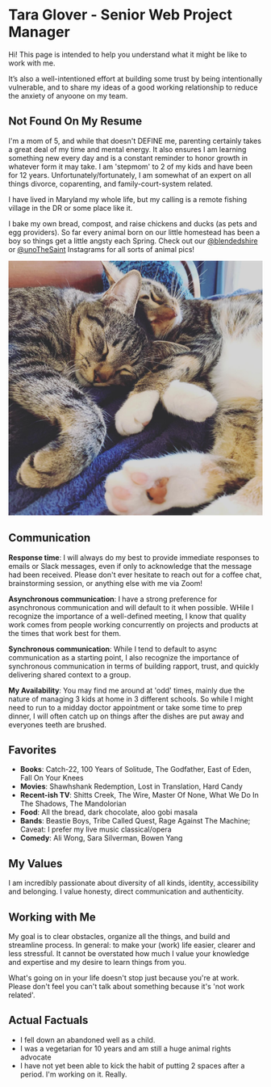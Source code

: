 # Tara Glover - Senior Web Project Manager

Hi! This page is intended to help you understand what it might be like to work with me.

It’s also a well-intentioned effort at building some trust by being intentionally vulnerable, and to share my ideas of a good working relationship to reduce the anxiety of anyoone on my team.


## Not Found On My Resume

I'm a mom of 5, and while that doesn't DEFINE me, parenting certainly takes a great deal of my time and mental energy. It also ensures I am learning something new every day and is a constant reminder to honor growth in whatever form it may take.  I am 'stepmom' to 2 of my kids and have been for 12 years.  Unfortunately/fortunately, I am somewhat of an expert on all things divorce, coparenting, and family-court-system related.

I have lived in Maryland my whole life, but my calling is a remote fishing village in the DR or some place like it.  

I bake my own bread, compost, and raise chickens and ducks (as pets and egg providers).  So far every animal born on our little homestead has been a boy so things get a little angsty each Spring. Check out our 
[@blendedshire](https://www.instagram.com/blendedshire/)
or 
[@unoTheSaint](https://www.instagram.com/unothesaint/)
Instagrams for all sorts of animal pics!


![2 cats snuggling!](/assets/cats.jpeg)

## Communication

**Response time**: I will always do my best to provide immediate responses to emails or Slack messages, even if only to acknowledge that the message had been received. Please don't ever hesitate to reach out for a coffee chat, brainstorming session, or anything else with me via Zoom!

**Asynchronous communication**: I have a strong preference for asynchronous communication and will default to it when possible. WHile I recognize the importance of a well-defined meeting, I know that quality work comes from people working concurrently on projects and products at the times that work best for them. 

**Synchronous communication**: While I tend to default to async communication as a starting point, I also recognize the importance of synchronous communication in terms of building rapport, trust, and quickly delivering shared context to a group. 

**My Availability**: You may find me around at 'odd' times, mainly due the nature of managing 3 kids at home in 3 different schools.  So while I might need to run to a midday doctor appointment or take some time to prep dinner, I will often catch up on things after the dishes are put away and everyones teeth are brushed.
    
## Favorites


- **Books**: Catch-22, 100 Years of Solitude, The Godfather, East of Eden, Fall On Your Knees
- **Movies**: Shawhshank Redemption, Lost in Translation, Hard Candy
- **Recent-ish TV**: Shitts Creek, The Wire, Master Of None, What We Do In The Shadows, The Mandolorian
- **Food**: All the bread, dark chocolate, aloo gobi masala
- **Bands**: Beastie Boys, Tribe Called Quest, Rage Against The Machine; Caveat:  I prefer my live music classical/opera
- **Comedy**: Ali Wong, Sara Silverman, Bowen Yang


## My Values

I am incredibly passionate about diversity of all kinds, identity, accessibility and belonging. I value honesty, direct communication and authenticity.


## Working with Me

My goal is to clear obstacles, organize all the things, and build and streamline process. In general: to make your (work) life easier, clearer and less stressful. It cannot be overstated how much I value your knowledge and expertise and my desire to learn things from you.  

What's going on in your life doesn't stop just because you're at work. Please don't feel you can't talk about something because it's 'not work related'.


## Actual Factuals

- I fell down an abandoned well as a child.
- I was a vegetarian for 10 years and am still a huge animal rights advocate
- I have not yet been able to kick the habit of putting 2 spaces after a period.  I'm working on it. Really.





